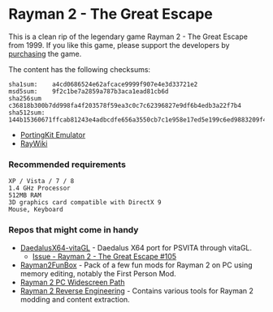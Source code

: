 # Rayman 2 - The Great Escape

This is a clean rip of the legendary game Rayman 2 - The Great Escape from 1999.
If you like this game, please support the developers by [purchasing](https://store.ubi.com/upc/anz/rayman-2--the-great-escape/57062ec088a7e316728b465a.html) the game.

The content has the following checksums:
````
sha1sum:    a4cd0686524e62afcace9999f907e4e3d33721e2
msd5sum:    9f2c1be7a2859a787b3aca1ead81cb6d
sha256sum   c36818b300b7dd998fa4f203578f59ea3c0c7c62396827e9df6b4edb3a22f7b4
sha512sum:  144b15360671ffcab81243e4adbcdfe656a3550cb7c1e958e17ed5e199c6ed9883209f455f0247e98e7f249d32adf880b3bf0913b3eb22201a9af99f8207b0d3
````

- [PortingKit Emulator](https://portingkit.com/download)
- [RayWiki](https://raymanpc.com/wiki/en/Rayman_2)

### Recommended requirements
````
XP / Vista / 7 / 8
1.4 GHz Processor
512MB RAM
3D graphics card compatible with DirectX 9
Mouse, Keyboard
````

### Repos that might come in handy
- [DaedalusX64-vitaGL](https://github.com/Rinnegatamante/DaedalusX64-vitaGL) - Daedalus X64 port for PSVITA through vitaGL.
  - [Issue - Rayman 2 - The Great Escape #105](https://github.com/Rinnegatamante/DaedalusX64-vitaGL-Compatibility/issues/105)
- [Rayman2FunBox](https://github.com/rtsonneveld/Rayman2FunBox) - Pack of a few fun mods for Rayman 2 on PC using memory editing, notably the First Person Mod.
- [Rayman 2 PC Widescreen Path](https://raymanpc.com/forum/viewtopic.php?t=21665)
- [Rayman 2 Reverse Engineering](https://github.com/szymski/Rayman2Lib) - Contains various tools for Rayman 2 modding and content extraction.
